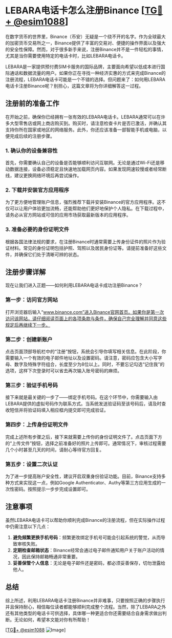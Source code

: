 # LEBARA电话卡怎么注册Binance [[TG💪+ @esim1088](https://t.me/s/esim1088)]

在数字货币的世界里，Binance（币安）无疑是一个绕不开的名字。作为全球最大的加密货币交易所之一，Binance提供了丰富的交易对、便捷的操作界面以及强大的安全性保障。然而，对于很多新手来说，注册Binance并不是一件轻松的事情，尤其是当你需要使用特定的电话卡时，比如LEBARA电话卡。

LEBARA是一家提供预付费SIM卡服务的国际品牌，主要面向希望以低成本进行国际通话和数据流量的用户。如果你正在寻找一种经济实惠的方式来完成Binance的注册流程，LEBARA电话卡可能是一个不错的选择。但问题来了：如何用LEBARA电话卡注册Binance呢？别担心，这篇文章将为你详细解答这一过程。

## 注册前的准备工作

在开始之前，确保你已经拥有一张有效的LEBARA电话卡。LEBARA通常可以在许多大型零售店或网上商店购买到。购买时，请注意检查卡片是否已激活，并确认其支持你所在国家或地区的网络服务。此外，你还应该准备一部智能手机或电脑，以便完成后续的注册步骤。

### 1. 确认你的设备兼容性
首先，你需要确认自己的设备是否能够顺利访问互联网。无论是通过Wi-Fi还是移动数据连接，设备必须稳定且快速地加载网页内容。如果发现网速较慢或者经常断线，建议更换网络环境后再尝试操作。

### 2. 下载并安装官方应用程序
为了更方便地管理账户信息，强烈推荐下载并安装Binance的官方应用程序。这不仅可以让用户体验更加流畅，还能帮助他们更好地保护个人隐私。在下载过程中，请务必从官方网站或可信的应用市场获取最新版本的应用程序。

### 3. 准备必要的身份证明文件
根据各国法律法规的要求，在注册Binance时通常需要上传身份证件的照片作为验证材料。常见的身份证明包括护照、驾照以及居民身份证等。请提前准备好这些文件，并确保它们处于清晰可辨的状态。

## 注册步骤详解

现在让我们进入正题——如何利用LEBARA电话卡成功注册Binance？

### 第一步：访问官方网站
打开浏览器后输入“www.binance.com”进入Binance官网首页。如果你是第一次访问该网站，请仔细阅读页面上的各项条款与条件，确保自己完全理解并同意这些规定后再继续下一步。

### 第二步：创建新账户
点击页面顶部导航栏中的“注册”按钮，系统会引导你填写相关信息。在此阶段，你需要输入一个有效的电子邮件地址以及设置密码。请注意，密码应包含大小写字母、数字及特殊字符组合，长度至少为8位以上。同时，不要忘记勾选“记住我”的选项，这样下次登录时可以省去再次输入账号密码的麻烦。

### 第三步：验证手机号码
接下来就是最关键的一步了——绑定手机号码。在这个环节中，你需要输入由LEBARA提供的虚拟号码作为联系方式。当系统发送验证码至该号码后，请及时查收短信并将验证码填入相应框内提交即可完成验证。

### 第四步：上传身份证明文件
完成上述所有步骤之后，接下来就需要上传你的身份证明文件了。点击页面下方的“上传文件”按钮，选择之前准备好的照片上传即可。通常情况下，审核过程需要几个小时甚至几天的时间，请耐心等待官方回复。

### 第五步：设置二次认证
为了进一步提高账户安全性，建议开启双重身份验证功能。目前，Binance支持多种方式来实现这一点，例如Google Authenticator、Authy等第三方应用生成的一次性密码。按照提示一步步完成设置即可。

## 注意事项

虽然LEBARA电话卡可以帮助你顺利完成Binance的注册流程，但在实际操作过程中仍需注意以下几点：

1. **避免频繁更换手机号码**：频繁更改绑定手机号可能会引起系统的警觉，从而导致审核失败。
2. **定期检查邮箱状态**：Binance经常会通过电子邮件通知用户关于账户活动的情况，因此保持邮箱畅通非常重要。
3. **妥善保管个人信息**：无论是电子邮件还是密码，都必须妥善保存，切勿泄露给他人。

## 总结

综上所述，利用LEBARA电话卡注册Binance并非难事，只要按照正确的步骤执行并且保持耐心，相信每位读者都能够顺利完成整个流程。当然，除了LEBARA之外还有其他类型的电话卡可供选择，具体哪一种更适合你还需要结合自身需求做出判断。无论如何，希望本文能对你有所帮助！

[[TG💪+ @esim1088](https://t.me/s/esim1088) ![Image](https://i.postimg.cc/4NQfJmqS/Snipaste-2025-05-13-00-14-12.png)]